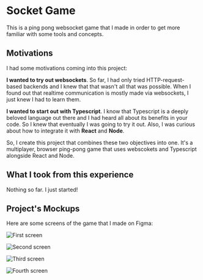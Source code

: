 # Socket Game

This is a ping pong websocket game that I made in order to get more familiar with some tools and concepts.

## Motivations

I had some motivations coming into this project:

**I wanted to try out websockets**. So far, I had only tried HTTP-request-based backends and I knew that that wasn't all that was possible. When I found out that realtime communication is mostly made via websockets, I just knew I had to learn them.

**I wanted to start out with Typescript**. I know that Typescript is a deeply beloved language out there and I had heard all about its benefits in your code. So I knew that eventually I was going to try it out. Also, I was curious about how to integrate it with **React** and **Node**.

So, I create this project that combines these two objectives into one. It's a multiplayer, browser ping-pong game that uses webscokets and Typescript alongside React and Node.

## What I took from this experience

Nothing so far. I just started!

## Project's Mockups

Here are some screens of the game that I made on Figma:

![First screen](https://i.postimg.cc/62pLpDVX/Desktop-1.png)

![Second screen](https://i.postimg.cc/5YK5YnpF/Desktop-2.png)

![Third screen](https://i.postimg.cc/gLwVv8Bt/Desktop-3.png)

![Fourth screen](https://i.postimg.cc/qggxVHMc/Desktop-4.png)
